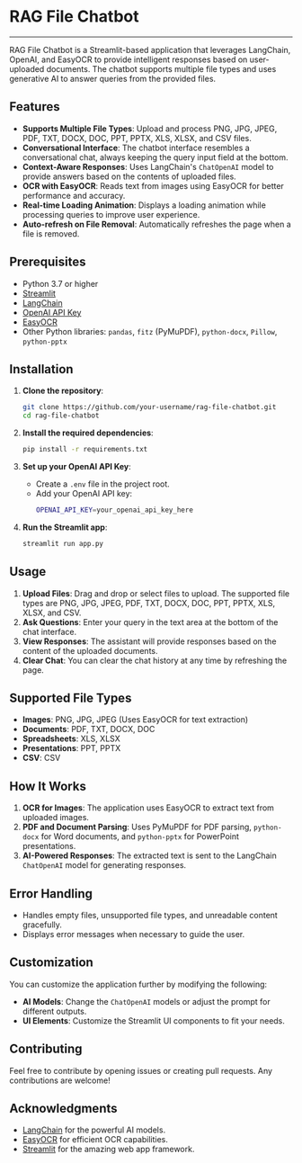 

# RAG File Chatbot

---

RAG File Chatbot is a Streamlit-based application that leverages LangChain, OpenAI, and EasyOCR to provide intelligent responses based on user-uploaded documents. The chatbot supports multiple file types and uses generative AI to answer queries from the provided files.

## Features

- **Supports Multiple File Types**: Upload and process PNG, JPG, JPEG, PDF, TXT, DOCX, DOC, PPT, PPTX, XLS, XLSX, and CSV files.
- **Conversational Interface**: The chatbot interface resembles a conversational chat, always keeping the query input field at the bottom.
- **Context-Aware Responses**: Uses LangChain's `ChatOpenAI` model to provide answers based on the contents of uploaded files.
- **OCR with EasyOCR**: Reads text from images using EasyOCR for better performance and accuracy.
- **Real-time Loading Animation**: Displays a loading animation while processing queries to improve user experience.
- **Auto-refresh on File Removal**: Automatically refreshes the page when a file is removed.

## Prerequisites

- Python 3.7 or higher
- [Streamlit](https://streamlit.io/)
- [LangChain](https://github.com/langchain-ai/langchain)
- [OpenAI API Key](https://platform.openai.com/)
- [EasyOCR](https://github.com/JaidedAI/EasyOCR)
- Other Python libraries: `pandas`, `fitz` (PyMuPDF), `python-docx`, `Pillow`, `python-pptx`

## Installation

1. **Clone the repository**:
    ```bash
    git clone https://github.com/your-username/rag-file-chatbot.git
    cd rag-file-chatbot
    ```

2. **Install the required dependencies**:
    ```bash
    pip install -r requirements.txt
    ```

3. **Set up your OpenAI API Key**:

   - Create a `.env` file in the project root.
   - Add your OpenAI API key:
     ```bash
     OPENAI_API_KEY=your_openai_api_key_here
     ```

4. **Run the Streamlit app**:
    ```bash
    streamlit run app.py
    ```

## Usage

1. **Upload Files**: Drag and drop or select files to upload. The supported file types are PNG, JPG, JPEG, PDF, TXT, DOCX, DOC, PPT, PPTX, XLS, XLSX, and CSV.
2. **Ask Questions**: Enter your query in the text area at the bottom of the chat interface.
3. **View Responses**: The assistant will provide responses based on the content of the uploaded documents.
4. **Clear Chat**: You can clear the chat history at any time by refreshing the page.

## Supported File Types

- **Images**: PNG, JPG, JPEG (Uses EasyOCR for text extraction)
- **Documents**: PDF, TXT, DOCX, DOC
- **Spreadsheets**: XLS, XLSX
- **Presentations**: PPT, PPTX
- **CSV**: CSV

## How It Works

1. **OCR for Images**: The application uses EasyOCR to extract text from uploaded images.
2. **PDF and Document Parsing**: Uses PyMuPDF for PDF parsing, `python-docx` for Word documents, and `python-pptx` for PowerPoint presentations.
3. **AI-Powered Responses**: The extracted text is sent to the LangChain `ChatOpenAI` model for generating responses.

## Error Handling

- Handles empty files, unsupported file types, and unreadable content gracefully.
- Displays error messages when necessary to guide the user.

## Customization

You can customize the application further by modifying the following:

- **AI Models**: Change the `ChatOpenAI` models or adjust the prompt for different outputs.
- **UI Elements**: Customize the Streamlit UI components to fit your needs.

## Contributing

Feel free to contribute by opening issues or creating pull requests. Any contributions are welcome!


## Acknowledgments

- [LangChain](https://github.com/langchain-ai/langchain) for the powerful AI models.
- [EasyOCR](https://github.com/JaidedAI/EasyOCR) for efficient OCR capabilities.
- [Streamlit](https://streamlit.io/) for the amazing web app framework.

